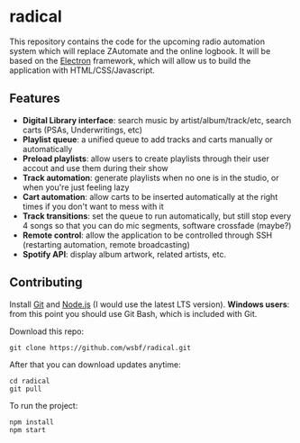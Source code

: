# radical

This repository contains the code for the upcoming radio automation system which will replace ZAutomate and the online logbook. It will be based on the [Electron](http://electron.atom.io/) framework, which will allow us to build the application with HTML/CSS/Javascript.

## Features

- __Digital Library interface__: search music by artist/album/track/etc, search carts (PSAs, Underwritings, etc)
- __Playlist queue__: a unified queue to add tracks and carts manually or automatically
- __Preload playlists__: allow users to create playlists through their user accout and use them during their show
- __Track automation__: generate playlists when no one is in the studio, or when you're just feeling lazy
- __Cart automation__: allow carts to be inserted automatically at the right times if you don't want to mess with it
- __Track transitions__: set the queue to run automatically, but still stop every 4 songs so that you can do mic segments, software crossfade (maybe?)
- __Remote control__: allow the application to be controlled through SSH (restarting automation, remote broadcasting)
- __Spotify API__: display album artwork, related artists, etc.

## Contributing

Install [Git](https://git-scm.com/downloads) and [Node.js](https://nodejs.org/en/) (I would use the latest LTS version). __Windows users__: from this point you should use Git Bash, which is included with Git.

Download this repo:
```
git clone https://github.com/wsbf/radical.git
```

After that you can download updates anytime:
```
cd radical
git pull
```
To run the project: 
``` 
npm install
npm start 
``` 
